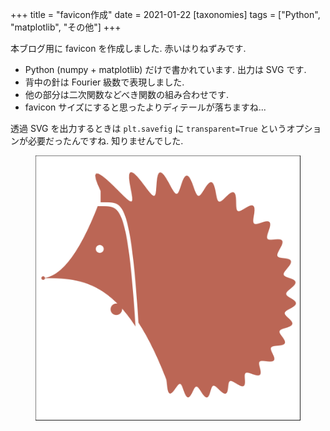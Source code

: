 +++
title = "favicon作成"
date = 2021-01-22
[taxonomies]
tags = ["Python", "matplotlib", "その他"]
+++

本ブログ用に favicon を作成しました. 赤いはりねずみです.

* Python (numpy + matplotlib) だけで書かれています. 出力は SVG です.
* 背中の針は Fourier 級数で表現しました.
* 他の部分は二次関数などべき関数の組み合わせです.
* favicon サイズにすると思ったよりディテールが落ちますね...

透過 SVG を出力するときは `plt.savefig` に `transparent=True` というオプションが必要だったんですね.
知りませんでした.

<figure>
    <img src="../../../favicon.svg"/>
</figure>
